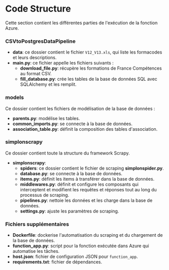 # Code Structure

Cette section contient les différentes parties de l'exécution de la fonction Azure.

### CSVtoPostgresDataPipeline

- **data**: ce dossier contient le fichier `V12_V13.xls`, qui liste les formacodes et leurs descriptions.
- **main.py**: ce fichier appelle les fichiers suivants :
    - **download_file.py**: récupère les formations de France Compétences au format CSV.
    - **fill_database.py**: crée les tables de la base de données SQL avec SQLAlchemy et les remplit.

### models

Ce dossier contient les fichiers de modélisation de la base de données :

- **parents.py**: modélise les tables.
- **common_imports.py**: se connecte à la base de données.
- **association_table.py**: définit la composition des tables d'association.

### simplonscrapy

Ce dossier contient toute la structure du framework Scrapy.

- **simplonscrapy**:
    - **spiders**: ce dossier contient le fichier de scraping **simplonspider.py**.
    - **database.py**: se connecte à la base de données.
    - **items.py**: définit les items à transférer dans la base de données.
    - **middlewares.py**: définit et configure les composants qui interceptent et modifient les requêtes et réponses tout au long du processus de scraping.
    - **pipelines.py**: nettoie les données et les charge dans la base de données.
    - **settings.py**: ajuste les paramètres de scraping.

### Fichiers supplémentaires

- **Dockerfile**: dockerise l'automatisation du scraping et du chargement de la base de données.
- **function_app.py**: script pour la fonction exécutée dans Azure qui automatise les tâches.
- **host.json**: fichier de configuration JSON pour `function_app`.
- **requirements.txt**: fichier de dépendances.
